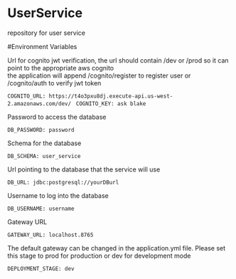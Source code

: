 # UserService
repository for user service

#Environment Variables

Url for cognito jwt verification, the url should contain /dev or /prod so it can point to the appropriate aws cognito  
the application will append /cognito/register to register user or /cognito/auth to verify jwt token

```COGNITO_URL: https://t4o3pxu8dj.execute-api.us-west-2.amazonaws.com/dev/ ```
```COGNITO_KEY: ask blake```

Password to access the database

```DB_PASSWORD: password```

Schema for the database 

```DB_SCHEMA: user_service```

Url pointing to the database that the service will use

```DB_URL: jdbc:postgresql://yourDBurl```

Username to log into the database 

```DB_USERNAME: username```

Gateway URL

```GATEWAY_URL: localhost.8765```

The default gateway can be changed in the application.yml file.
Please set this stage to prod for production or dev for development mode

```DEPLOYMENT_STAGE: dev```
